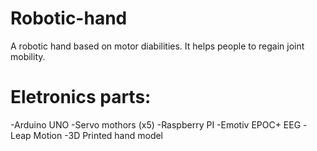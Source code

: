 # Robotic-hand
 A robotic hand based on motor diabilities. It helps people to regain joint mobility.
 
 # Eletronics parts:
 -Arduino UNO
 -Servo mothors (x5) 
 -Raspberry PI
 -Emotiv EPOC+ EEG
 -Leap Motion
 -3D Printed hand model
